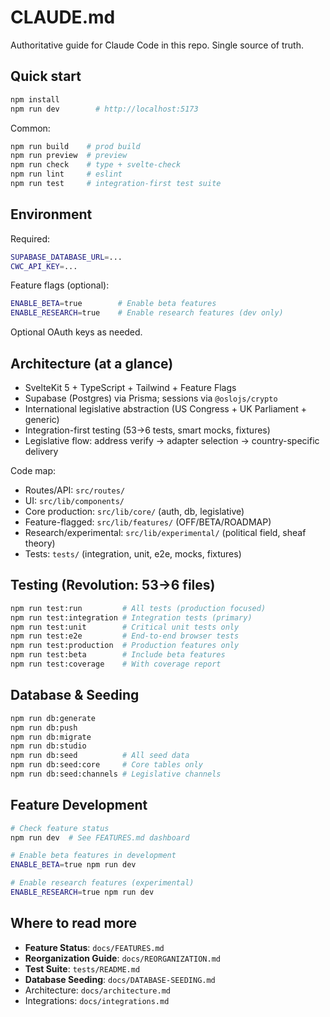 # CLAUDE.md

Authoritative guide for Claude Code in this repo. Single source of truth.

## Quick start
```bash
npm install
npm run dev        # http://localhost:5173
```

Common:
```bash
npm run build    # prod build
npm run preview  # preview
npm run check    # type + svelte-check
npm run lint     # eslint
npm run test     # integration-first test suite
```

## Environment
Required:
```bash
SUPABASE_DATABASE_URL=...
CWC_API_KEY=...
```

Feature flags (optional):
```bash
ENABLE_BETA=true        # Enable beta features
ENABLE_RESEARCH=true    # Enable research features (dev only)
```

Optional OAuth keys as needed.

## Architecture (at a glance)
- SvelteKit 5 + TypeScript + Tailwind + Feature Flags
- Supabase (Postgres) via Prisma; sessions via `@oslojs/crypto`
- International legislative abstraction (US Congress + UK Parliament + generic)
- Integration-first testing (53→6 tests, smart mocks, fixtures)
- Legislative flow: address verify → adapter selection → country-specific delivery

Code map:
- Routes/API: `src/routes/`
- UI: `src/lib/components/`
- Core production: `src/lib/core/` (auth, db, legislative)
- Feature-flagged: `src/lib/features/` (OFF/BETA/ROADMAP)
- Research/experimental: `src/lib/experimental/` (political field, sheaf theory)
- Tests: `tests/` (integration, unit, e2e, mocks, fixtures)

## Testing (Revolution: 53→6 files)
```bash
npm run test:run         # All tests (production focused)
npm run test:integration # Integration tests (primary)
npm run test:unit        # Critical unit tests only
npm run test:e2e         # End-to-end browser tests
npm run test:production  # Production features only
npm run test:beta        # Include beta features
npm run test:coverage    # With coverage report
```

## Database & Seeding
```bash
npm run db:generate
npm run db:push
npm run db:migrate
npm run db:studio
npm run db:seed          # All seed data
npm run db:seed:core     # Core tables only
npm run db:seed:channels # Legislative channels
```

## Feature Development
```bash
# Check feature status
npm run dev  # See FEATURES.md dashboard

# Enable beta features in development
ENABLE_BETA=true npm run dev

# Enable research features (experimental)  
ENABLE_RESEARCH=true npm run dev
```

## Where to read more
- **Feature Status**: `docs/FEATURES.md`
- **Reorganization Guide**: `docs/REORGANIZATION.md`
- **Test Suite**: `tests/README.md` 
- **Database Seeding**: `docs/DATABASE-SEEDING.md`
- Architecture: `docs/architecture.md`
- Integrations: `docs/integrations.md`